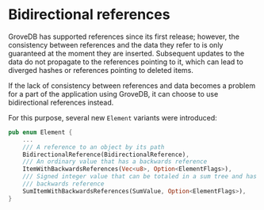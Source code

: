 # Bidirectional references

GroveDB has supported references since its first release; however, the consistency between
references and the data they refer to is only guaranteed at the moment they are inserted.
Subsequent updates to the data do not propagate to the references pointing to it, which
can lead to diverged hashes or references pointing to deleted items.

If the lack of consistency between references and data becomes a problem for a part of the
application using GroveDB, it can choose to use bidirectional references instead.

For this purpose, several new `Element` variants were introduced:

```rust
pub enum Element {
    ...
    /// A reference to an object by its path
    BidirectionalReference(BidirectionalReference),
    /// An ordinary value that has a backwards reference
    ItemWithBackwardsReferences(Vec<u8>, Option<ElementFlags>),
    /// Signed integer value that can be totaled in a sum tree and has a
    /// backwards reference
    SumItemWithBackwardsReferences(SumValue, Option<ElementFlags>),
}
```
